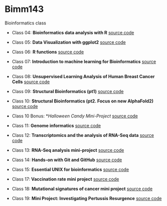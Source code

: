 # Bimm143
Bioinformatics class

- Class 04: **Bioinformatics data analysis with R** [source code](https://github.com/Moises1098/Bimm143/tree/main/class04)

- Class 05: **Data Visualization with ggplot2** [source code](https://github.com/Moises1098/Bimm143/tree/main/class05)

- Class 06: **R functions** [source code](https://github.com/Moises1098/Bimm143/tree/main/class06)

- Class 07: **Introduction to machine learning for Bioinformatics** [source code](https://github.com/Moises1098/Bimm143/tree/main/class07)

- Class 08: **Unsupervised Learning Analysis of Human Breast Cancer Cells** [source code](https://github.com/Moises1098/Bimm143/tree/main/class08)

- Class 09: **Structural Bioinformatics (pt1)** [source code](https://github.com/Moises1098/Bimm143/tree/main/class09)

- Class 10: **Structural Bioinformatics (pt2. Focus on new AlphaFold2)** [source code](https://github.com/Moises1098/Bimm143/tree/main/class10)

- Class 10 Bonus: **Halloween Candy Mini-Project* [source code](https://github.com/Moises1098/Bimm143/tree/main/class10Bonus)

- Class 11: **Genome informatics** [source code](https://github.com/Moises1098/Bimm143/tree/main/Lab%20Class11%20Pt.1%20(RNASeq%20Galaxy))

- Class 12: **Transcriptomics and the analysis of RNA-Seq data** [source code](https://github.com/Moises1098/Bimm143/tree/main/class12)

- Class 13: **RNA-Seq analysis mini-project** [source code](https://github.com/Moises1098/Bimm143/tree/main/class13)

- Class 14: **Hands-on with Git and GitHub** [source code](https://github.com/Moises1098/Bimm143/tree/main/class14)

- Class 15: **Essential UNIX for bioinformatics** [source code](https://github.com/Moises1098/Bimm143/tree/main/class15)

- Class 17: **Vaccination rate mini project** [source code](https://github.com/Moises1098/Bimm143/tree/main/class17)

- Class 18: **Mutational signatures of cancer mini project** [source code]()

- Class 19: **Mini Project: Investigating Pertussis Resurgence** [source code]()
